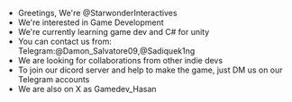 - Greetings, We're @StarwonderInteractives
- We're interested in Game Development
- We're currently learning game dev and C# for unity
- You can contact us from:
  Telegram:@Damon_Salvatore09,@Sadiquek1ng
- We are looking for collaborations from other indie devs                                  
- To join our dicord server and help to make the game, just DM us on our Telegram accounts
- We are also on X as Gamedev_Hasan
